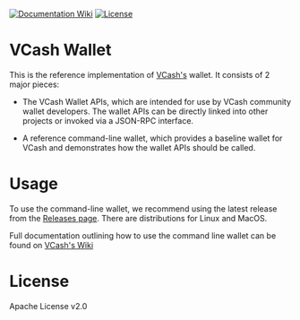 [![Documentation Wiki](https://img.shields.io/badge/doc-wiki-blue.svg)](https://github.com/vcashorg/vcash/wiki/)
[![License](https://img.shields.io/github/license/mimblewimble/grin-wallet.svg)](https://github.com/vcashorg/vcash-wallet/blob/master/LICENSE)

# VCash Wallet

This is the reference implementation of [VCash's](https://github.com/vcashorg/vcash) wallet. It consists of 2 major pieces:

* The VCash Wallet APIs, which are intended for use by VCash community wallet developers. The wallet APIs can be directly linked into other projects or invoked via a JSON-RPC interface.

* A reference command-line wallet, which provides a baseline wallet for VCash and demonstrates how the wallet APIs should be called.

# Usage

To use the command-line wallet, we recommend using the latest release from the [Releases page](https://github.com/vcashorg/vcash-wallet/releases). There are distributions for Linux and MacOS.

Full documentation outlining how to use the command line wallet can be found on [VCash's Wiki](https://github.com/vcashorg/vcash/wiki/How-to-use-the-Vcash-wallet)

# License

Apache License v2.0

